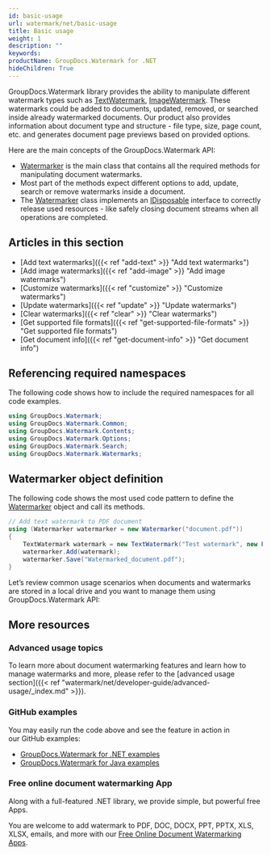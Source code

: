 ```yaml
---
id: basic-usage
url: watermark/net/basic-usage
title: Basic usage
weight: 1
description: ""
keywords: 
productName: GroupDocs.Watermark for .NET
hideChildren: True
---
```

GroupDocs.Watermark library provides the ability to manipulate different watermark types such as [TextWatermark](https://reference.groupdocs.com/net/watermark/groupdocs.watermark.watermarks/textwatermark), [ImageWatermark](https://reference.groupdocs.com/net/watermark/groupdocs.watermark.watermarks/imagewatermark). These watermarks could be added to documents, updated, removed, or searched inside already watermarked documents. Our product also provides information about document type and structure - file type, size, page count, etc. and generates document page previews based on provided options.  

Here are the main concepts of the GroupDocs.Watermark API:

* [Watermarker](https://reference.groupdocs.com/net/watermark/groupdocs.watermark/watermarker) is the main class that contains all the required methods for manipulating document watermarks.
* Most part of the methods expect different options to add, update, search or remove watermarks inside a document.
* The [Watermarker](https://reference.groupdocs.com/net/watermark/groupdocs.watermark/watermarker) class implements an [IDisposable](https://docs.microsoft.com/en-us/dotnet/api/system.idisposable) interface to correctly release used resources - like safely closing document streams when all operations are completed.

## Articles in this section

* [Add text watermarks]({{< ref "add-text" >}} "Add text watermarks")
* [Add image watermarks]({{< ref "add-image" >}} "Add image watermarks")
* [Customize watermarks]({{< ref "customize" >}} "Customize watermarks")
* [Update watermarks]({{< ref "update" >}} "Update watermarks")
* [Clear watermarks]({{< ref "clear" >}} "Clear watermarks")
* [Get supported file formats]({{< ref "get-supported-file-formats" >}} "Get supported file formats")
* [Get document info]({{< ref "get-document-info" >}} "Get document info")

## Referencing required namespaces

The following code shows how to include the required namespaces for all code examples.  

```csharp
using GroupDocs.Watermark;
using GroupDocs.Watermark.Common;
using GroupDocs.Watermark.Contents;
using GroupDocs.Watermark.Options;
using GroupDocs.Watermark.Search;
using GroupDocs.Watermark.Watermarks;
```

## Watermarker object definition

The following code shows the most used code pattern to define the [Watermarker](https://reference.groupdocs.com/net/watermark/groupdocs.watermark/watermarker) object and call its methods.

```csharp
// Add text watermark to PDF document
using (Watermarker watermarker = new Watermarker("document.pdf"))
{
    TextWatermark watermark = new TextWatermark("Test watermark", new Font("Arial", 36, FontStyle.Bold | FontStyle.Italic));
    watermarker.Add(watermark);
    watermarker.Save("Watermarked_document.pdf");
}
```

Let’s review common usage scenarios when documents and watermarks are stored in a local drive and you want to manage them using GroupDocs.Watermark API:

## More resources

### Advanced usage topics

To learn more about document watermarking features and learn how to manage watermarks and more, please refer to the [advanced usage section]({{< ref "watermark/net/developer-guide/advanced-usage/_index.md" >}}).

### GitHub examples

You may easily run the code above and see the feature in action in our GitHub examples:

* [GroupDocs.Watermark for .NET examples](https://github.com/groupdocs-watermark/GroupDocs.Watermark-for-.NET)
* [GroupDocs.Watermark for Java examples](https://github.com/groupdocs-watermark/GroupDocs.Watermark-for-Java)

### Free online document watermarking App

Along with a full-featured .NET library, we provide simple, but powerful free Apps.

You are welcome to add watermark to PDF, DOC, DOCX, PPT, PPTX, XLS, XLSX, emails, and more with our [Free Online Document Watermarking Apps](https://products.groupdocs.app/watermark).
